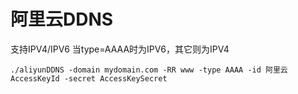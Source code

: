 # 阿里云DDNS
支持IPV4/IPV6
当type=AAAA时为IPV6，其它则为IPV4

```shell
./aliyunDDNS -domain mydomain.com -RR www -type AAAA -id 阿里云AccessKeyId -secret AccessKeySecret
```
